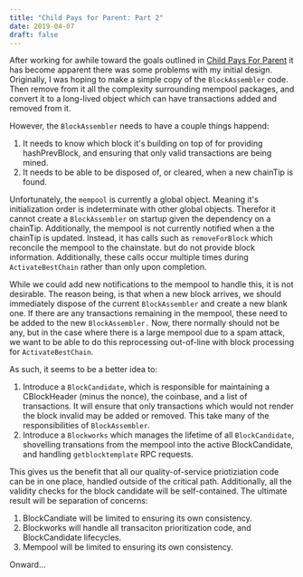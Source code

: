 ```yaml
---
title: "Child Pays for Parent: Part 2"
date: 2019-04-07
draft: false
---
```


After working for awhile toward the goals outlined in [Child Pays For Parent](/article/child-pays-for-parent) it has become apparent there was some problems with my initial design. Originally, I was hoping to make a simple copy of the `BlockAssembler` code.  Then remove from it all the complexity surrounding mempool packages, and convert it to a long-lived object which can have transactions added and removed from it.

However, the `BlockAssembler` needs to have a couple things happend:
1. It needs to know which block it's building on top of for providing hashPrevBlock, and ensuring that only valid transactions are being mined.
2. It needs to be able to be disposed of, or cleared, when a new chainTip is found.

Unfortunately, the `mempool` is currently a global object.  Meaning it's initialization order is indeterminate with other global objects.  Therefor it cannot create a `BlockAssembler` on startup given the dependency on a chainTip.  Additionally, the mempool is not currently notified when a the chainTip is updated.  Instead, it has calls such as `removeForBlock` which reconcile the mempool to the chainstate. but do not provide block information.  Additionally, these calls occur multiple times during `ActivateBestChain` rather than only upon completion.

While we could add new notifications to the mempool to handle this, it is not desirable.  The reason being, is that when a new block arrives, we should immediately dispose of the current `BlockAssembler` and create a new blank one.  If there are any transactions remaining in the mempool, these need to be added to the new `BlockAssembler.` Now, there normally should not be any, but in the case where there is a large mempool due to a spam attack, we want to be able to do this reprocessing out-of-line with block processing for `ActivateBestChain`.

As such, it seems to be a better idea to:

1. Introduce a `BlockCandidate`, which is responsible for maintaining a CBlockHeader (minus the nonce), the coinbase, and a list of transactions.  It will ensure that only transactions which would not render the block invalid may be added or removed.  This take many of the responsibilities of `BlockAssembler`.
2. Introduce a `Blockworks` which manages the lifetime of all `BlockCandidate`, shovelling transations from the mempool into the active BlockCandidate, and handling `getblocktemplate` RPC requests.

This gives us the benefit that all our quality-of-service priotiziation code can be in one place, handled outside of the critical path.  Additionally, all the validity checks for the block candidate will be self-contained.  The ultimate result will be separation of concerns:

1. BlockCandiate will be limited to ensuring its own consistency.
2. Blockworks will handle all transaciton prioritization code, and BlockCandidate lifecycles.
3. Mempool will be limited to ensuring its own consistency.

Onward...